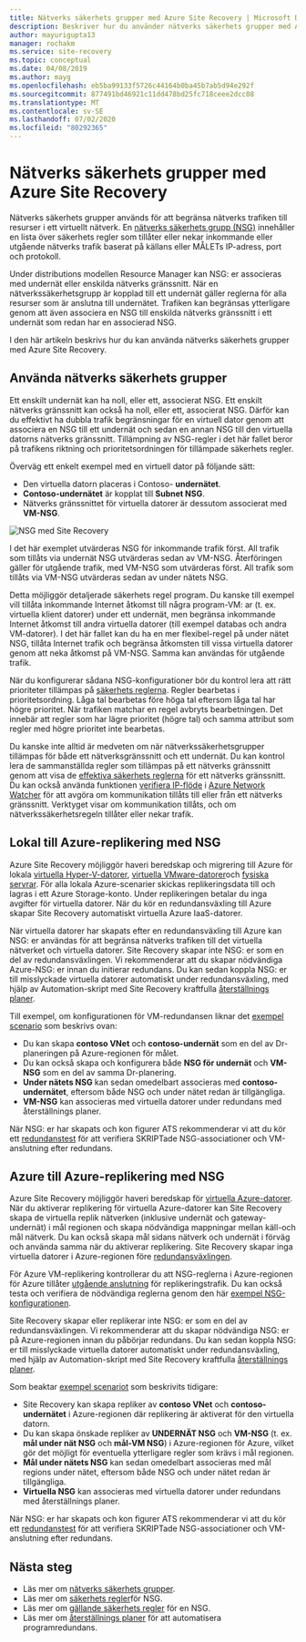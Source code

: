 ```yaml
---
title: Nätverks säkerhets grupper med Azure Site Recovery | Microsoft Docs
description: Beskriver hur du använder nätverks säkerhets grupper med Azure Site Recovery för haveri beredskap och migrering
author: mayurigupta13
manager: rochakm
ms.service: site-recovery
ms.topic: conceptual
ms.date: 04/08/2019
ms.author: mayg
ms.openlocfilehash: eb5ba99133f5726c44164b0ba45b7ab5d94e292f
ms.sourcegitcommit: 877491bd46921c11dd478bd25fc718ceee2dcc08
ms.translationtype: MT
ms.contentlocale: sv-SE
ms.lasthandoff: 07/02/2020
ms.locfileid: "80292365"
---
```

# <a name="network-security-groups-with-azure-site-recovery"></a>Nätverks säkerhets grupper med Azure Site Recovery

Nätverks säkerhets grupper används för att begränsa nätverks trafiken till resurser i ett virtuellt nätverk. En [nätverks säkerhets grupp (NSG)](../virtual-network/security-overview.md#network-security-groups) innehåller en lista över säkerhets regler som tillåter eller nekar inkommande eller utgående nätverks trafik baserat på källans eller MÅLETs IP-adress, port och protokoll.

Under distributions modellen Resource Manager kan NSG: er associeras med undernät eller enskilda nätverks gränssnitt. När en nätverkssäkerhetsgrupp är kopplad till ett undernät gäller reglerna för alla resurser som är anslutna till undernätet. Trafiken kan begränsas ytterligare genom att även associera en NSG till enskilda nätverks gränssnitt i ett undernät som redan har en associerad NSG.

I den här artikeln beskrivs hur du kan använda nätverks säkerhets grupper med Azure Site Recovery.

## <a name="using-network-security-groups"></a>Använda nätverks säkerhets grupper

Ett enskilt undernät kan ha noll, eller ett, associerat NSG. Ett enskilt nätverks gränssnitt kan också ha noll, eller ett, associerat NSG. Därför kan du effektivt ha dubbla trafik begränsningar för en virtuell dator genom att associera en NSG till ett undernät och sedan en annan NSG till den virtuella datorns nätverks gränssnitt. Tillämpning av NSG-regler i det här fallet beror på trafikens riktning och prioritetsordningen för tillämpade säkerhets regler.

Överväg ett enkelt exempel med en virtuell dator på följande sätt:
-    Den virtuella datorn placeras i Contoso- **undernätet**.
-    **Contoso-undernätet** är kopplat till **Subnet NSG**.
-    Nätverks gränssnittet för virtuella datorer är dessutom associerat med **VM-NSG**.

![NSG med Site Recovery](./media/concepts-network-security-group-with-site-recovery/site-recovery-with-network-security-group.png)

I det här exemplet utvärderas NSG för inkommande trafik först. All trafik som tillåts via undernät NSG utvärderas sedan av VM-NSG. Återföringen gäller för utgående trafik, med VM-NSG som utvärderas först. All trafik som tillåts via VM-NSG utvärderas sedan av under nätets NSG.

Detta möjliggör detaljerade säkerhets regel program. Du kanske till exempel vill tillåta inkommande Internet åtkomst till några program-VM: ar (t. ex. virtuella klient datorer) under ett undernät, men begränsa inkommande Internet åtkomst till andra virtuella datorer (till exempel databas och andra VM-datorer). I det här fallet kan du ha en mer flexibel-regel på under nätet NSG, tillåta Internet trafik och begränsa åtkomsten till vissa virtuella datorer genom att neka åtkomst på VM-NSG. Samma kan användas för utgående trafik.

När du konfigurerar sådana NSG-konfigurationer bör du kontrol lera att rätt prioriteter tillämpas på [säkerhets reglerna](../virtual-network/security-overview.md#security-rules). Regler bearbetas i prioritetsordning. Låga tal bearbetas före höga tal eftersom låga tal har högre prioritet. När trafiken matchar en regel avbryts bearbetningen. Det innebär att regler som har lägre prioritet (högre tal) och samma attribut som regler med högre prioritet inte bearbetas.

Du kanske inte alltid är medveten om när nätverkssäkerhetsgrupper tillämpas för både ett nätverksgränssnitt och ett undernät. Du kan kontrol lera de sammanställda regler som tillämpas på ett nätverks gränssnitt genom att visa de [effektiva säkerhets reglerna](../virtual-network/virtual-network-network-interface.md#view-effective-security-rules) för ett nätverks gränssnitt. Du kan också använda funktionen [verifiera IP-flöde](../network-watcher/diagnose-vm-network-traffic-filtering-problem.md) i [Azure Network Watcher](../network-watcher/network-watcher-monitoring-overview.md) för att avgöra om kommunikation tillåts till eller från ett nätverks gränssnitt. Verktyget visar om kommunikation tillåts, och om nätverkssäkerhetsregeln tillåter eller nekar trafik.

## <a name="on-premises-to-azure-replication-with-nsg"></a>Lokal till Azure-replikering med NSG

Azure Site Recovery möjliggör haveri beredskap och migrering till Azure för lokala [virtuella Hyper-V-datorer](hyper-v-azure-architecture.md), [virtuella VMware-datorer](vmware-azure-architecture.md)och [fysiska servrar](physical-azure-architecture.md). För alla lokala Azure-scenarier skickas replikeringsdata till och lagras i ett Azure Storage-konto. Under replikeringen betalar du inga avgifter för virtuella datorer. När du kör en redundansväxling till Azure skapar Site Recovery automatiskt virtuella Azure IaaS-datorer.

När virtuella datorer har skapats efter en redundansväxling till Azure kan NSG: er användas för att begränsa nätverks trafiken till det virtuella nätverket och virtuella datorer. Site Recovery skapar inte NSG: er som en del av redundansväxlingen. Vi rekommenderar att du skapar nödvändiga Azure-NSG: er innan du initierar redundans. Du kan sedan koppla NSG: er till misslyckade virtuella datorer automatiskt under redundansväxling, med hjälp av Automation-skript med Site Recovery kraftfulla [återställnings planer](site-recovery-create-recovery-plans.md).

Till exempel, om konfigurationen för VM-redundansen liknar det [exempel scenario](concepts-network-security-group-with-site-recovery.md#using-network-security-groups) som beskrivs ovan:
-    Du kan skapa **contoso VNet** och **contoso-undernät** som en del av Dr-planeringen på Azure-regionen för målet.
-    Du kan också skapa och konfigurera både **NSG för undernät** och **VM-NSG** som en del av samma Dr-planering.
-    **Under nätets NSG** kan sedan omedelbart associeras med **contoso-undernätet**, eftersom både NSG och under nätet redan är tillgängliga.
-    **VM-NSG** kan associeras med virtuella datorer under redundans med återställnings planer.

När NSG: er har skapats och kon figurer ATS rekommenderar vi att du kör ett [redundanstest](site-recovery-test-failover-to-azure.md) för att verifiera SKRIPTade NSG-associationer och VM-anslutning efter redundans.

## <a name="azure-to-azure-replication-with-nsg"></a>Azure till Azure-replikering med NSG

Azure Site Recovery möjliggör haveri beredskap för [virtuella Azure-datorer](azure-to-azure-architecture.md). När du aktiverar replikering för virtuella Azure-datorer kan Site Recovery skapa de virtuella replik nätverken (inklusive undernät och gateway-undernät) i mål regionen och skapa nödvändiga mappningar mellan käll-och mål nätverk. Du kan också skapa mål sidans nätverk och undernät i förväg och använda samma när du aktiverar replikering. Site Recovery skapar inga virtuella datorer i Azure-regionen före [redundansväxlingen](azure-to-azure-tutorial-failover-failback.md).

För Azure VM-replikering kontrollerar du att NSG-reglerna i Azure-regionen för Azure tillåter [utgående anslutning](azure-to-azure-about-networking.md#outbound-connectivity-using-service-tags) för replikeringstrafik. Du kan också testa och verifiera de nödvändiga reglerna genom den här [exempel NSG-konfigurationen](azure-to-azure-about-networking.md#example-nsg-configuration).

Site Recovery skapar eller replikerar inte NSG: er som en del av redundansväxlingen. Vi rekommenderar att du skapar nödvändiga NSG: er på Azure-regionen innan du påbörjar redundans. Du kan sedan koppla NSG: er till misslyckade virtuella datorer automatiskt under redundansväxling, med hjälp av Automation-skript med Site Recovery kraftfulla [återställnings planer](site-recovery-create-recovery-plans.md).

Som beaktar [exempel scenariot](concepts-network-security-group-with-site-recovery.md#using-network-security-groups) som beskrivits tidigare:
-    Site Recovery kan skapa repliker av **contoso VNet** och **contoso-undernätet** i Azure-regionen där replikering är aktiverat för den virtuella datorn.
-    Du kan skapa önskade repliker av **UNDERNÄT NSG** och **VM-NSG** (t. ex. **mål under nät NSG** och **mål-VM NSG**) i Azure-regionen för Azure, vilket gör det möjligt för eventuella ytterligare regler som krävs i mål regionen.
-    **Mål under nätets NSG** kan sedan omedelbart associeras med mål regions under nätet, eftersom både NSG och under nätet redan är tillgängliga.
-    **Virtuella NSG** kan associeras med virtuella datorer under redundans med återställnings planer.

När NSG: er har skapats och kon figurer ATS rekommenderar vi att du kör ett [redundanstest](azure-to-azure-tutorial-dr-drill.md) för att verifiera SKRIPTade NSG-associationer och VM-anslutning efter redundans.

## <a name="next-steps"></a>Nästa steg
-    Läs mer om [nätverks säkerhets grupper](../virtual-network/security-overview.md#network-security-groups).
-    Läs mer om [säkerhets regler](../virtual-network/security-overview.md#security-rules)för NSG.
-    Läs mer om [gällande säkerhets regler](../virtual-network/diagnose-network-traffic-filter-problem.md) för en NSG.
-    Läs mer om [återställnings planer](site-recovery-create-recovery-plans.md) för att automatisera programredundans.

